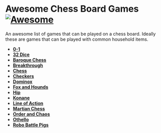 # Awesome Chess Board Games [![Awesome](https://cdn.rawgit.com/sindresorhus/awesome/d7305f38d29fed78fa85652e3a63e154dd8e8829/media/badge.svg)](https://github.com/sindresorhus/awesome)

An awesome list of games that can be played on a chess board. Ideally these are games that can be played with common household items.

 - **[0-1](https://boardgamegeek.com/thread/799045/complete-rules-link-pdf-and-diagrams)**
 - **[32 Dice](https://boardgamegeek.com/thread/979502/how-play)**
 - **[Baroque Chess](https://www.wikiwand.com/en/Baroque_chess)** 
 - **[Breakthrough](https://www.wikiwand.com/en/Breakthrough_(board_game))**
 - **[Chess](https://www.wikiwand.com/en/Chess)**
 - **[Checkers](https://www.wikiwand.com/en/Draughts)**
 - **[Dominox](https://boardgamegeek.com/boardgame/21349/dominox)**
 - **[Fox and Hounds](https://boardgamegeek.com/boardgame/148180/fox-and-hounds)**
 - **[Hip](https://boardgamegeek.com/geeklist/122562?commentid=2742224#comment2742224)**
 - **[Konane](https://www.wikiwand.com/en/Konane)**
 - **[Line of Action](https://www.wikiwand.com/en/Lines_of_Action)**
 - **[Martian Chess](https://www.wikiwand.com/en/Martian_chess)**
 - **[Order and Chaos](https://boardgamegeek.com/boardgame/147859/order-and-chaos)**
 - **[Othello](https://www.wikiwand.com/en/Reversi)**
 - **[Robo Battle Pigs](http://cox-tv.com/games/mygames/robobattlepigs.html)**
